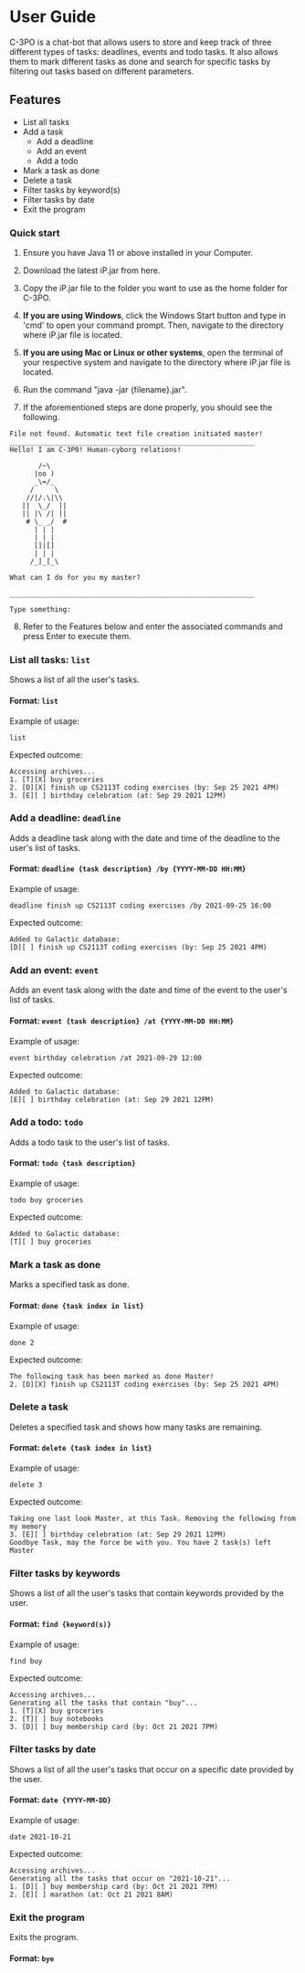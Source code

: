 # User Guide
C-3PO is a chat-bot that allows users to store and keep track of three different types of tasks: deadlines, events and todo tasks.
It also allows them to mark different tasks as done and search for specific tasks by filtering out tasks based on different parameters.

## Features 
* List all tasks 
* Add a task 
  * Add a deadline 
  * Add an event
  * Add a todo 
* Mark a task as done 
* Delete a task
* Filter tasks by keyword(s)
* Filter tasks by date 
* Exit the program

### Quick start
1. Ensure you have Java 11 or above installed in your Computer.

2. Download the latest iP.jar from here.

3. Copy the iP.jar file to the folder you want to use as the home folder for C-3PO.

4. **If you are using Windows**, click the Windows Start button and type in 'cmd' to open your command prompt. Then, navigate to the directory where iP.jar file is located.

5. **If you are using Mac or Linux or other systems**, open the terminal of your respective system and navigate to the directory where iP.jar file is located.
6. Run the command "java -jar {filename}.jar".
7. If the aforementioned steps are done properly, you should see the following.

```
File not found. Automatic text file creation initiated master!
____________________________________________________________
Hello! I am C-3P0! Human-cyborg relations! 
 
       /~\
      |oo )
      _\=/_
     /     \
    //|/.\|\\
   ||  \_/  ||
   || |\ /| ||
    # \_ _/  #
      | | |
      | | |
      []|[]
      | | |
     /_]_[_\

What can I do for you my master?

____________________________________________________________

Type something: 
```
8. Refer to the Features below and enter the associated commands and press Enter to execute them. 

### List all tasks: `list`
Shows a list of all the user's tasks.
#### Format: `list`
Example of usage:

`list`

Expected outcome:

```
Accessing archives...
1. [T][X] buy groceries
2. [D][X] finish up CS2113T coding exercises (by: Sep 25 2021 4PM)
3. [E][ ] birthday celebration (at: Sep 29 2021 12PM)
```

### Add a deadline: `deadline`
Adds a deadline task along with the date and time of the deadline to the user's list of tasks.
#### Format: `deadline {task description} /by {YYYY-MM-DD HH:MM}`
Example of usage:

`deadline finish up CS2113T coding exercises /by 2021-09-25 16:00`

Expected outcome:

```
Added to Galactic database:
[D][ ] finish up CS2113T coding exercises (by: Sep 25 2021 4PM)
```

### Add an event: `event`
Adds an event task along with the date and time of the event to the user's list of tasks.
#### Format: `event {task description} /at {YYYY-MM-DD HH:MM}`
Example of usage:

`event birthday celebration /at 2021-09-29 12:00`

Expected outcome:

```
Added to Galactic database:
[E][ ] birthday celebration (at: Sep 29 2021 12PM)
```
### Add a todo: `todo`
Adds a todo task to the user's list of tasks.
#### Format: `todo {task description}`
Example of usage:

`todo buy groceries`

Expected outcome:

```
Added to Galactic database:
[T][ ] buy groceries
```

### Mark a task as done 
Marks a specified task as done.
#### Format: `done {task index in list}`
Example of usage:

`done 2`

Expected outcome:

```
The following task has been marked as done Master!
2. [D][X] finish up CS2113T coding exercises (by: Sep 25 2021 4PM)
```

### Delete a task
Deletes a specified task and shows how many tasks are remaining.
#### Format: `delete {task index in list}`
Example of usage:

`delete 3`

Expected outcome:

```
Taking one last look Master, at this Task. Removing the following from my memory
3. [E][ ] birthday celebration (at: Sep 29 2021 12PM)
Goodbye Task, may the force be with you. You have 2 task(s) left Master
```

### Filter tasks by keywords
Shows a list of all the user's tasks that contain keywords provided by the user.
#### Format: `find {keyword(s)}`
Example of usage:

`find buy`

Expected outcome:

```
Accessing archives...
Generating all the tasks that contain "buy"...
1. [T][X] buy groceries
2. [T][ ] buy notebooks
3. [D][ ] buy membership card (by: Oct 21 2021 7PM)
```

### Filter tasks by date
Shows a list of all the user's tasks that occur on a specific date provided by the user.

#### Format: `date {YYYY-MM-DD}`
Example of usage:

`date 2021-10-21`

Expected outcome:

```
Accessing archives...
Generating all the tasks that occur on "2021-10-21"...
1. [D][ ] buy membership card (by: Oct 21 2021 7PM)
2. [E][ ] marathon (at: Oct 21 2021 8AM)
```

### Exit the program
Exits the program.
#### Format: `bye`
